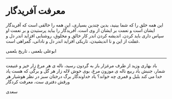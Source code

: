 # معرفت آفریدگار
این همه خلق را که شما بینید، بدین چندین بسیاری، این همه را خالقی است که آفریدگار ایشان است و نعمت بر ایشان از وی است. آفریدگار را بباید پرستیدن و بر نعمت او سپاس داری باید کردن. 
اندیشه کردن اندر کار خالق و مخلوق، روشنایی افزاید اندر دل و غفلت از این و نا اندیشیدن، تاریکی افزاید اندر دل و نادانی، گمراهی است.

ابوعلی بلعمی ، تاریخ بلعمی

---

باد بهاری وزید از طرف مرغزار
باز به گردون رسید، ناله ی هر مرغ زار
خیز و غنیمت شمار، جنبش باد ربیع
ناله ی موزون مرغ، بوی خوش لاله زار
هر گل و برگی که هست یاد خدا می کند
بلبل و قمری چه خواند؟ یاد خداوندگار
برگ درختان سبز در نظر هوشیار
هر ورقش دفتری ست، معرفت کردگار

سعدی
